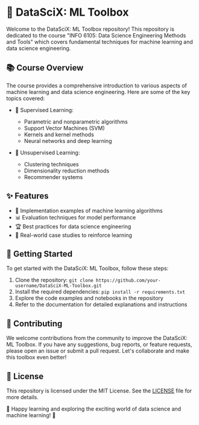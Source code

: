 # 🚀 DataSciX: ML Toolbox

<!--![DataSciX: ML Toolbox Logo](logo.png)-->

Welcome to the DataSciX: ML Toolbox repository! This repository is dedicated to the course "INFO 6105: Data Science Engineering Methods and Tools" which covers fundamental techniques for machine learning and data science engineering.

## 📚 Course Overview

The course provides a comprehensive introduction to various aspects of machine learning and data science engineering. Here are some of the key topics covered:

- 🤖 Supervised Learning:
  - Parametric and nonparametric algorithms
  - Support Vector Machines (SVM)
  - Kernels and kernel methods
  - Neural networks and deep learning

- 🌌 Unsupervised Learning:
  - Clustering techniques
  - Dimensionality reduction methods
  - Recommender systems

## ✨ Features

- 🎯 Implementation examples of machine learning algorithms
- 📊 Evaluation techniques for model performance
- 🏆 Best practices for data science engineering
- 🌟 Real-world case studies to reinforce learning

## 🚀 Getting Started

To get started with the DataSciX: ML Toolbox, follow these steps:

1. Clone the repository: `git clone https://github.com/your-username/DataSciX-ML-Toolbox.git`
2. Install the required dependencies: `pip install -r requirements.txt`
3. Explore the code examples and notebooks in the repository
4. Refer to the documentation for detailed explanations and instructions

## 🤝 Contributing

We welcome contributions from the community to improve the DataSciX: ML Toolbox. If you have any suggestions, bug reports, or feature requests, please open an issue or submit a pull request. Let's collaborate and make this toolbox even better!

## 📜 License

This repository is licensed under the MIT License. See the [LICENSE](LICENSE) file for more details.

🌟 Happy learning and exploring the exciting world of data science and machine learning! 🎉
